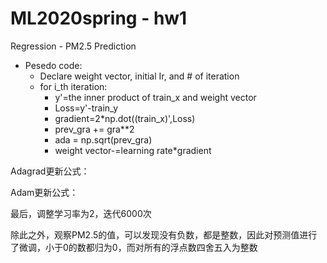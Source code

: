 # ML2020spring - hw1
 Regression - PM2.5 Prediction
 - Pesedo code:  
     -  Declare weight vector, initial Ir, and # of iteration  
     -  for i_th iteration:  
         - y'=the inner product of train_x and weight vector  
         - Loss=y'-train_y  
         - gradient=2*np.dot((train_x)',Loss)  
         - prev_gra += gra**2  
         - ada = np.sqrt(prev_gra)  
         - weight vector-=learning rate*gradient  
           
Adagrad更新公式：  

Adam更新公式：  

最后，调整学习率为2，迭代6000次 

除此之外，观察PM2.5的值，可以发现没有负数，都是整数，因此对预测值进行了微调，小于0的数都归为0，而对所有的浮点数四舍五入为整数  
